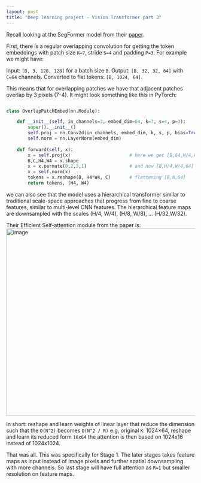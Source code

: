 ```yaml
---
layout: post
title: "Deep learning project - Vision Transformer part 3"
---
```


Recall looking at the SegFormer model from their [paper](https://arxiv.org/pdf/2105.15203).

First, there is a regular overlapping convolution for getting the token embeddings with patch size `K=7`, stride `S=4` and padding `P=3`. For example we might have:

Input: `[B, 3, 128, 128]` for a batch size `B`. 
Output: `[B, 32, 32, 64]` with `C=64` channels.
Converted to flat tokens: `[B, 1024, 64]`.

This means that for overlapping patches we have that adjacent patches overlap by 3 pixels (7-4). It might look something like this in PyTorch:

```python

class OverlapPatchEmbed(nn.Module):

    def __init__(self, in_channels=3, embed_dim=64, k=7, s=4, p=3):
        super().__init__()
        self.proj = nn.Conv2d(in_channels, embed_dim, k, s, p, bias=True)
        self.norm = nn.LayerNorm(embed_dim)
        
    def forward(self, x):
        x = self.proj(x)                      # here we get [B,64,H/4,W/4]
        B,C,H4,W4 = x.shape
        x = x.permute(0,2,3,1)                # and now [B,H/4,W/4,64]
        x = self.norm(x)
        tokens = x.reshape(B, H4*W4, C)       # flattening [B,N,64]
        return tokens, (H4, W4)
```

we can also see that the model uses a hierarchical transformer similar to traditional scale-space approaches that progress from fine to coarse features, similar to multi-level CNN features.
The hierarchical feature maps are downsampled with the scales (H/4, W/4), (H/8, W/8), ... (H/32,W/32). 

Their Efficient Self-attention module from the paper is:
<img width="700" height="500" alt="image" src="https://github.com/user-attachments/assets/885222c7-1d83-4aee-8841-a3e0b826905f" />

In short: reshape and learn weights of linear layer that reduce the dimension such that the `O(N^2)` becomes `O(N^2 / R)` e.g. original `K`: 1024×64, reshape and learn its reduced form `16x64` the attention is then based on 1024x16 instead of 1024x1024. 

That was all. This was specifically for Stage 1. The later stages takes feature maps as input instead of image pixels and further spatial downsampling with more channels. So last stage will have full attention as `R=1` but smaller resolution on feature maps.
